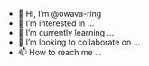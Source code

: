 - 👋 Hi, I’m @owava-ring
- 👀 I’m interested in ...
- 🌱 I’m currently learning ...
- 💞️ I’m looking to collaborate on ...
- 📫 How to reach me ...

<!---
owava-ring/owava-ring is a ✨ special ✨ repository because its `README.md` (this file) appears on your GitHub profile.
You can click the Preview link to take a look at your changes.
--->
